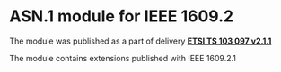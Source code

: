 # ASN.1 module for IEEE 1609.2

The module was published as a part of delivery **[ETSI TS 103 097 v2.1.1](http://www.etsi.org/deliver/etsi_ts/103000_103099/103097/02.01.01_60/ts_103097v020101p.pdf)**

The module contains extensions published with IEEE 1609.2.1
